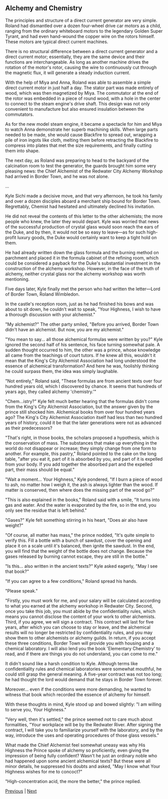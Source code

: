 ## Alchemy and Chemistry
The principles and structure of a direct current generator are very simple. Roland had dismantled over a dozen four-wheel drive car motors as a child, ranging from the ordinary whiteboard motors to the legendary Golden Super Tyrant, and had even hand-wound the copper wire on the rotors himself. These motors are typical direct current machines.



There is no structural difference between a direct current generator and a direct current motor; essentially, they are the same device and their functions are interchangeable. As long as another machine drives the rotation of the motor's rotor, causing the wire to continuously cut through the magnetic flux, it will generate a steady induction current.



With the help of Miya and Anna, Roland was able to assemble a simple direct current motor in just half a day. The stator part was made entirely of wood, which was then magnetized by Miya. The commutator at the end of the rotor was embedded in a piece of round wood, with a hole in the center to connect to the steam engine's drive shaft. This design was not only convenient to manufacture but also ensured insulation between the commutators.



As for the new model steam engine, it became a spectacle for him and Miya to watch Anna demonstrate her superb machining skills. When large parts needed to be made, she would cause Blackfire to spread out, wrapping a pile of iron ingots like cloth, melting them before retracting the Blackfire to compress into plates that met the size requirements, and finally cutting them into shape.



The next day, as Roland was preparing to head to the backyard of the calcination room to test the generator, the guards brought him some very pleasing news: the Chief Alchemist of the Redwater City Alchemy Workshop had arrived in Border Town, and he was not alone.



...

Kyle Sichi made a decisive move, and that very afternoon, he took his family and over a dozen disciples aboard a merchant ship bound for Border Town. Regrettably, Chemist had hesitated and ultimately declined his invitation.



He did not reveal the contents of this letter to the other alchemists; the more people who knew, the later they would depart. Kyle was worried that news of the successful production of crystal glass would soon reach the ears of the Duke, and by then, it would not be so easy to leave—as for such high-profit luxury goods, the Duke would certainly want to keep a tight hold on them.



He had already written down the glass formula and the burning method on parchment and placed it in the formula cabinet of the refining room, which could be considered a payback for the Duke's substantial investment in the construction of the alchemy workshop. However, in the face of the truth of alchemy, neither crystal glass nor the alchemy workshop was worth mentioning.



Five days later, Kyle finally met the person who had written the letter—Lord of Border Town, Roland Wimbledon.



In the castle's reception room, just as he had finished his bows and was about to sit down, he couldn't wait to speak, "Your Highness, I wish to have a thorough discussion with your alchemist."



"My alchemist?" The other party smiled, "Before you arrived, Border Town didn't have an alchemist. But now, you are my alchemist."



"You mean to say... all those alchemical formulas were written by you?" Kyle ignored the second half of his sentence, his face turning somewhat pale. A sudden thought occurred to him, the other was a prince, whose knowledge all came from the teachings of court tutors. If he knew all this, wouldn't it mean that the King's City Alchemist Association had long understood the essence of alchemical transformation? And here he was, foolishly thinking he could surpass them, the idea was simply laughable.



"Not entirely," Roland said, "These formulas are from ancient texts over four hundred years old, which I discovered by chance. It seems that hundreds of years ago, they called alchemy 'chemistry.'"



"Chem...istry?" Kyle felt much better hearing that the formulas didn't come from the King's City Alchemist Association, but the answer given by the prince still shocked him. Alchemical books from over four hundred years ago? The King's City Alchemist Association itself had less than two hundred years of history, could it be that the later generations were not as advanced as their predecessors?



"That's right, in those books, the scholars proposed a hypothesis, which is the conservation of mass. The substances that make up everything in the world do not disappear or increase; they simply change from one form to another. For example, this pastry," Roland pointed to the cake on the long table, "after you eat it, part of it is absorbed by you, and part of it is expelled from your body. If you add together the absorbed part and the expelled part, their mass should be equal."



"Wait a moment... Your Highness," Kyle pondered, "If I burn a piece of wood to ash, no matter how I weigh it, the ash is always lighter than the wood. If matter is conserved, then where does the missing part of the wood go?"



"This is also explained in the books," Roland said with a smile, "It turns into gas and water. And the water is evaporated by the fire, so in the end, you only see the residue that is left behind."



"Gases?" Kyle felt something stirring in his heart, "Does air also have weight?"

"Of course, all matter has mass," the prince nodded, "It's quite simple to verify this. Fill a bottle with a bunch of sawdust, cover the opening and place it on a scale until it's balanced, then ignite the sawdust. In the end, you will find that the weight of the bottle does not change. Because the gases released by burning cannot escape, they are still in the bottle."

"Is this... also written in the ancient texts?" Kyle asked eagerly, "May I see that book?"

"If you can agree to a few conditions," Roland spread his hands.

"Please speak."

"Firstly, you must work for me, and your salary will be calculated according to what you earned at the alchemy workshop in Redwater City. Second, once you take this job, you must abide by the confidentiality rules, which means you cannot disclose the content of your work to other alchemists. Third, if you agree, we will sign a contract. This contract will last for five years, after which you can choose to stay or leave, and the alchemical results will no longer be restricted by confidentiality rules, and you may show them to other alchemists or alchemy guilds. In return, if you accept these three conditions, Border Town will provide you with housing and a chemical laboratory. I will also lend you the book 'Elementary Chemistry' to read, and if there are things you do not understand, you can come to me."

It didn't sound like a harsh condition to Kyle. Although terms like confidentiality rules and chemical laboratories were somewhat mouthful, he could still grasp the general meaning. A five-year contract was not too long; he had thought the lord would demand that he stays in Border Town forever.

Moreover... even if the conditions were more demanding, he wanted to witness that book which recorded the essence of alchemy for himself.

With these thoughts in mind, Kyle stood up and bowed slightly: "I am willing to serve you, Your Highness."



"Very well, then it's settled," the prince seemed not to care much about formalities, "Your workplace will be by the Redwater River. After signing the contract, I will take you to familiarize yourself with the laboratory, and by the way, introduce the uses and operating procedures of those glass vessels."



What made the Chief Alchemist feel somewhat uneasy was why His Highness the Prince spoke of alchemy so proficiently, even giving the impression of being fully confident? Wasn't he just an ordinary noble who had happened upon some ancient alchemical texts? But these were all minor details, he suppressed his doubts and asked, "May I know what Your Highness wishes for me to concoct?"



"High-concentration acid, the more the better," the prince replied.





[Previous](CH0160.md) | [Next](CH0162.md)
